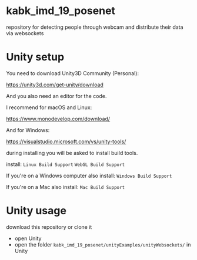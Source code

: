 # kabk_imd_19_posenet
repository for detecting people through webcam and distribute their data via websockets

# 

# Unity setup

You need to download Unity3D Community (Personal):

https://unity3d.com/get-unity/download

And you also need an editor for the code.

I recommend for macOS and Linux:

https://www.monodevelop.com/download/

And for Windows:

https://visualstudio.microsoft.com/vs/unity-tools/

during installing you will be asked to install build tools.

install:
`Linux Build Support`
`WebGL Build Support`

If you're on a Windows computer also install:
`Windows Build Support`

If you're on a Mac also install:
`Mac Build Support`

# Unity usage

download this repository or clone it

- open Unity
- open the folder `kabk_imd_19_posenet/unityExamples/unityWebsockets/` in Unity
